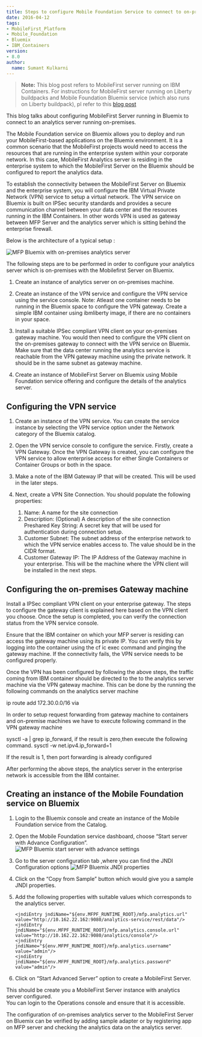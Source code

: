 ```yaml
---
title: Steps to configure Mobile Foundation Service to connect to on-premises Analytics server
date: 2016-04-12
tags:
- MobileFirst_Platform
- Mobile_Foundation
- Bluemix
- IBM_Containers
version:
- 8.0
author: 
  name: Sumant Kulkarni
---
```

> **Note:** This blog post refers to MobileFirst server running on IBM Containers. For instructions for MobileFirst server running on Liberty buildpacks and Mobile Foundation Bluemix service (which also runs on Liberty buildpack), pl refer to this [blog post](https://mobilefirstplatform.ibmcloud.com/blog/2016/08/22/connecting-to-on-premise-backends-with-bluemix-secure-gateway-service/)

This blog talks about configuring MobileFirst Server running in Bluemix to connect to an analytics server running on-premises.

The Mobile Foundation service on Bluemix allows you to deploy and run your MobileFirst-based applications on the Bluemix environment. It is a common scenario that the MobileFirst projects would need to access the resources that are running in the enterprise system within your corporate network. In this case, MobileFirst Analytics server is residing in the enterprise system to which the MobileFirst Server on the Bluemix should be configured to report the analytics data.

To establish the connectivity between the MobileFirst Server on Bluemix and the enterprise system,  you will configure the IBM Virtual Private Network (VPN) service to setup a virtual network. The VPN service on Bluemix is built on IPSec security standards and provides a secure communication channel between your data center and the resources running in the IBM Containers. In other words VPN is used as gateway between MFP Server and the analytics server which is sitting behind the enterprise firewall.

Below is the architecture of a typical setup :

![MFP Bluemix with on-premises analytics server ]({{site.baseurl}}/assets/blog/2016-04-12-mobile-foundation-bluemix-configuration-with-onprem-analytics-server/MFPwithAnalytics.png)

The following steps are to be performed in order to configure your analytics server which is on-premises with the Mobilefirst Server on Bluemix.

1.  Create an instance of analytics server on on-premises machine.

2. Create an instance of the VPN service and configure the VPN service using the service console. Note: Atleast one container needs to be running in the Bluemix space to configure the VPN gateway. Create a simple IBM container using ibmliberty image, if there are no containers in your space.

3. Install a suitable IPSec compliant VPN client on your on-premises gateway machine. You would then need to configure the VPN client on the on-premises gateway to connect with the VPN service on Bluemix. Make sure that the data center running the analytics service is reachable from the VPN gateway machine using the private network. It should be in the same subnet as gateway machine.

4. Create an instance of MobileFirst Server on Bluemix using Mobile Foundation
 service offering and configure the details of the analytics server.

## Configuring the VPN service

1. Create an instance of the VPN service. You can create the service instance by selecting the VPN service option under the Network category of the Bluemix catalog.

2. Open the VPN service console to configure the service. Firstly, create a VPN Gateway. Once the VPN Gateway is created, you can configure the VPN service to allow enterprise access for either Single Containers or Container Groups or both in the space.

3. Make a note of the IBM Gateway IP that will be created. This will be used in the later steps.

4. Next, create a VPN Site Connection. You should populate the following properties:
    1. Name: A name for the site connection
    2. Description: (Optional) A description of the site connection
       Preshared Key String: A secret key that will be used for authentication during connection setup.
    3. Customer Subnet: The subnet address of the enterprise network to  which the VPN service enables access to. The value should be in the CIDR format.
    4. Customer Gateway IP: The IP Address of the Gateway machine in your enterprise. This will be the machine where the VPN client will be installed in the next steps.

## Configuring the on-premises Gateway machine

Install a IPSec compliant VPN client on your enterprise gateway. The steps to configure the gateway client is explained here based on the VPN client you choose. Once the setup is completed, you can verify the connection status from the VPN service console.

Ensure that the IBM container on which your MFP server is residing can access the gateway machine using its private IP. You can verify this by logging into the container using the cf ic exec command and pinging the gateway machine. If the connectivity fails, the VPN service needs to be configured properly.

Once the VPN has been configured by following the above steps, the traffic coming from IBM container should be directed to the to the analytics server machine via the VPN gateway machine. This can be done by the running the following commands on the analytics server machine

ip route add 172.30.0.0/16 via <VPN Gateway machine ip>

In order to setup request forwarding from gateway machine to containers and on-premise machines we have to execute following command in the VPN gateway machine

 sysctl -a | grep ip_forward, if the result is zero,then execute the following command.
sysctl -w net.ipv4.ip_forward=1

If the result is 1, then port forwarding is already configured

After performing the above steps, the analytics server in the enterprise network is accessible from the IBM container.


## Creating an instance of the Mobile Foundation service on Bluemix

1.  Login to the Bluemix console and create an instance of the Mobile Foundation service from the Catalog.

2.  Open the Mobile Foundation service dashboard, choose “Start server with Advance Configuration”.
![MFP Bluemix start server with advance settings ]({{site.baseurl}}/assets/blog/2016-04-12-mobile-foundation-bluemix-configuration-with-onprem-analytics-server/StartServer.png)

3. Go to the server configuration tab ,where you can find the JNDI Configuration options
![MFP Bluemix JNDI properties ]({{site.baseurl}}/assets/blog/2016-04-12-mobile-foundation-bluemix-configuration-with-onprem-analytics-server/Jndiproperties.png)

4.  Click on the “Copy from Sample” button which would give you a sample JNDI properties.

5. Add the following properties with suitable values which corresponds to the analytics server.

    ```
    <jndiEntry jndiName="${env.MFPF_RUNTIME_ROOT}/mfp.analytics.url" value="http://10.162.22.162:9080/analytics-service/rest/data"/>
    <jndiEntry jndiName="${env.MFPF_RUNTIME_ROOT}/mfp.analytics.console.url" value="http://10.162.22.162:9080/analytics/console"/>
    <jndiEntry jndiName="${env.MFPF_RUNTIME_ROOT}/mfp.analytics.username" value="admin"/>
    <jndiEntry jndiName="${env.MFPF_RUNTIME_ROOT}/mfp.analytics.password" value="admin"/>

    ```

6. Click on “Start Advanced Server” option to create a MobileFirst Server.

This should be create you a MobileFirst Server instance with analytics server configured.  
You can login to the Operations console and ensure that it is accessible.

The configuration of on-premises analytics server to the MobileFirst Server on Bluemix can be verified by adding sample adapter or by registering app on MFP server and checking the analytics data on the analytics server.
